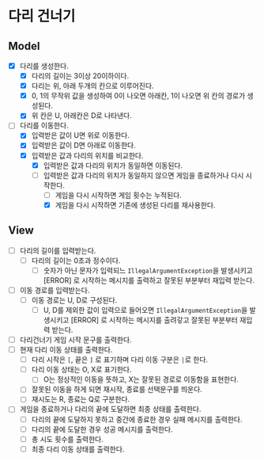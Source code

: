 # 다리 건너기

## Model
- [X] 다리를 생성한다.
  - [X] 다리의 길이는 3이상 20이하이다.
  - [X] 다리는 위, 아래 두개의 칸으로 이루어진다.
  - [X] 0, 1의 무작위 값을 생성하여 0이 나오면 아래칸, 1이 나오면 위 칸의 경로가 생성된다.
  - [X] 위 칸은 U, 아래칸은 D로 나타낸다.
- [ ] 다리를 이동한다.
  - [X] 입력받은 값이 U면 위로 이동한다.
  - [X] 입력받은 값이 D면 아래로 이동한다.
  - [X] 입력받은 값과 다리의 위치를 비교한다.
    - [X] 입력받은 값과 다리의 위치가 동일하면 이동된다.
    - [ ] 입력받은 값과 다리의 위치가 동일하지 않으면 게임을 종료하거나 다시 시작한다.
      - [ ] 게임을 다시 시작하면 게임 횟수는 누적된다.
      - [X] 게임을 다시 시작하면 기존에 생성된 다리를 재사용한다.

## View
- [ ] 다리의 길이를 입력받는다.
  - [ ] 다리의 길이는 0초과 정수이다.
    - [ ] 숫자가 아닌 문자가 입력되느 `IllegalArgumentException`을 발생시키고 [ERROR] 로 시작하는 메시지를 출력하고 잘못된 부분부터 재입력 받는다.
- [ ] 이동 경로를 입력받는다.
  - [ ] 이동 경로는 U, D로 구성된다.
    - [ ] U, D를 제외한 값이 입력으로 들어오면 `IllegalArgumentException`을 발생시키고 [ERROR] 로 시작하는 메시지를 출려갛고 잘못된 부분부터 재입력 받는다.
  
- [ ] 다리건너기 게임 시작 문구를 출력한다.
- [ ] 현재 다리 이동 상태를 출력한다.
  - [ ] 다리 시작은 `[`, 끝은 `]` 로 표기하며 다리 이동 구분은 `|`로 한다.
  - [ ] 다리 이동 상태는 O, X로 표기한다.
    - [ ] O는 정상적인 이동을 뜻하고, X는 잘못된 경로로 이동함을 표현한다.
  - [ ] 잘못된 이동을 하게 되면 재시작, 종료를 선택문구를 띄운다.
  - [ ] 재시도는 R, 종료는 Q로 구분한다.
- [ ] 게임을 종료하거나 다리의 끝에 도달하면 최종 상태를 출력한다.
  - [ ] 다리의 끝에 도달하지 못하고 중간에 종료한 경우 실패 메시지를 출력한다.
  - [ ] 다리의 끝에 도달한 경우 성공 메시지를 출력한다.
  - [ ] 총 시도 횟수를 출력한다.
  - [ ] 최종 다리 이동 상태를 출력한다.
